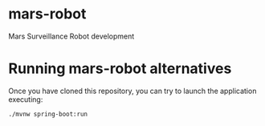 # mars-robot
Mars Surveillance Robot development

# Running mars-robot alternatives
Once you have cloned this repository, you can try to launch the application executing:
```
./mvnw spring-boot:run
```
